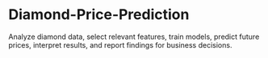 # Diamond-Price-Prediction
Analyze diamond data, select relevant features, train models, predict future prices, interpret results, and report findings for business decisions.
